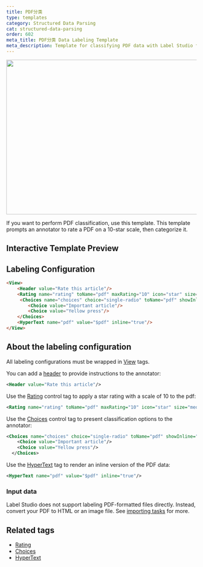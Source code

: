 ```yaml
---
title: PDF分类
type: templates
category: Structured Data Parsing
cat: structured-data-parsing
order: 602
meta_title: PDF分类 Data Labeling Template
meta_description: Template for classifying PDF data with Label Studio for your machine learning and data science projects.
---
```


<img src="/images/templates/pdf-classification.png" alt="" class="gif-border" width="552px" height="408px" />

If you want to perform PDF classification, use this template. This template prompts an annotator to rate a PDF on a 10-star scale, then categorize it.

## Interactive Template Preview

<div id="main-preview"></div>

## Labeling Configuration

```html
<View>
    <Header value="Rate this article"/>
    <Rating name="rating" toName="pdf" maxRating="10" icon="star" size="medium" />
     <Choices name="choices" choice="single-radio" toName="pdf" showInline="true">
        <Choice value="Important article"/>
        <Choice value="Yellow press"/>
    </Choices>
    <HyperText name="pdf" value="$pdf" inline="true"/>
</View>
```

## About the labeling configuration

All labeling configurations must be wrapped in [View](/tags/view.html) tags.

You can add a [header](/tags/header.html) to provide instructions to the annotator:
```xml
<Header value="Rate this article"/>
```

Use the [Rating](/tags/rating.html) control tag to apply a star rating with a scale of 10 to the pdf:
```xml
<Rating name="rating" toName="pdf" maxRating="10" icon="star" size="medium" />
```
  
Use the [Choices](/tags/choices.html) control tag to present classification options to the annotator:
```xml
<Choices name="choices" choice="single-radio" toName="pdf" showInline="true">
    <Choice value="Important article"/>
    <Choice value="Yellow press"/>
  </Choices>
```

Use the [HyperText](/tags/hypertext.html) tag to render an inline version of the PDF data:
```xml
<HyperText name="pdf" value="$pdf" inline="true"/>
```

### Input data

Label Studio does not support labeling PDF-formatted files directly. Instead, convert your PDF to HTML or an image file. See [importing tasks](/guide/tasks.html) for more.  

## Related tags
- [Rating](/tags/rating.html)
- [Choices](/tags/choices.html)
- [HyperText](/tags/hypertext.html)
